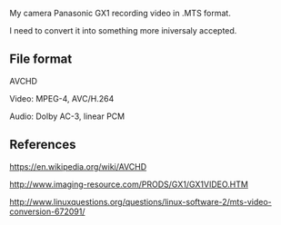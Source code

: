 My camera Panasonic GX1 recording video in .MTS format.

I need to convert it into something more iniversaly accepted.

## File format

AVCHD

Video: MPEG-4, AVC/H.264

Audio: Dolby AC-3, linear PCM

## References

https://en.wikipedia.org/wiki/AVCHD

http://www.imaging-resource.com/PRODS/GX1/GX1VIDEO.HTM

http://www.linuxquestions.org/questions/linux-software-2/mts-video-conversion-672091/
